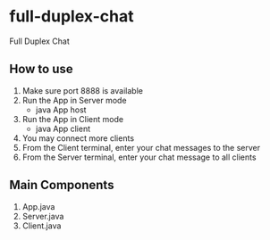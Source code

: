# full-duplex-chat
Full Duplex Chat

## How to use

1. Make sure port 8888 is available
1. Run the App in Server mode
    - java App host
1. Run the App in Client mode
    - java App client
1. You may connect more clients
1. From the Client terminal, enter your chat messages to the server
1. From the Server terminal, enter your chat message to all clients

## Main Components

1. App.java
1. Server.java
1. Client.java

